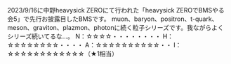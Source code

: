 2023/9/16に中野heavysick ZEROにて行われた「heavysick ZEROでBMSやる会5」で先行お披露目したBMSです。
muon、baryon、positron、t-quark、meson、graviton、plazmon、photonに続く粒子シリーズです。我ながらよくシリーズ続いてるな…。
N：☆☆☆☆・・・・・・・・
H：☆☆☆☆☆☆☆☆・・・・
A：☆☆☆☆☆☆☆☆☆☆・・
I：☆☆☆☆☆☆☆☆☆☆☆☆（★1相当）